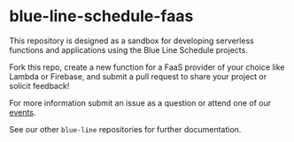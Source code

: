 # blue-line-schedule-faas

This repository is designed as a sandbox for developing serverless functions and applications using the Blue Line Schedule projects.

Fork this repo, create a new function for a FaaS provider of your choice like Lambda or Firebase, and submit a pull request to share your project or solicit feedback!

For more information submit an issue as a question or attend one of our [events](https://opencharlotte.org/events).

See our other `blue-line` repositories for further documentation.
